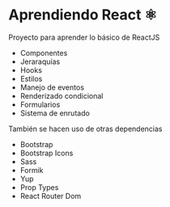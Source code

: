 # Aprendiendo React ⚛️
Proyecto para aprender lo básico de ReactJS

* Componentes 
* Jeraraquías
* Hooks
* Estilos
* Manejo de eventos
* Renderizado condicional
* Formularios
* Sistema de enrutado

También se hacen uso de otras dependencias

* Bootstrap
* Bootstrap Icons
* Sass
* Formik
* Yup
* Prop Types
* React Router Dom
